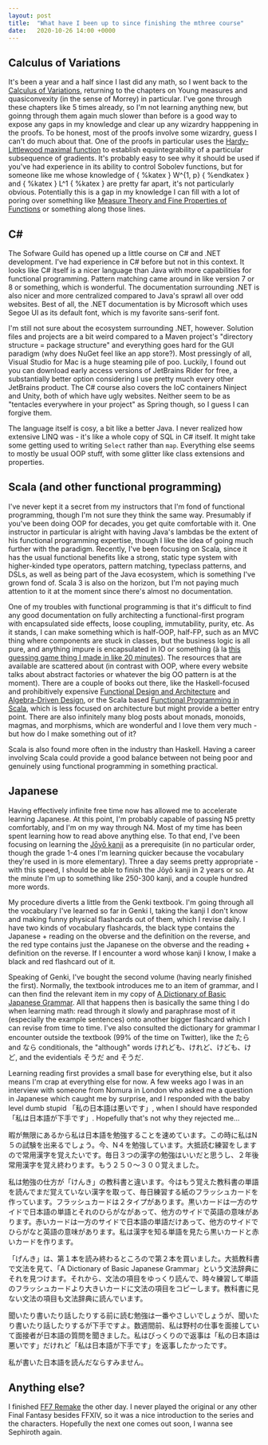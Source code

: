 ```yaml
---
layout: post
title:  "What have I been up to since finishing the mthree course"
date:   2020-10-26 14:00 +0000
---
```

<link rel="stylesheet" href="https://cdn.jsdelivr.net/npm/katex@0.11.1/dist/katex.min.css" integrity="sha384-zB1R0rpPzHqg7Kpt0Aljp8JPLqbXI3bhnPWROx27a9N0Ll6ZP/+DiW/UqRcLbRjq" crossorigin="anonymous">

## Calculus of Variations

It's been a year and a half since I last did any math, so I went back to the [Calculus of Variations](https://warwick.ac.uk/fac/sci/maths/people/staff/filip_rindler/calculusofvariations), returning to the chapters on Young measures and quasiconvexity (in the sense of Morrey) in particular. I've gone through these chapters like 5 times already, so I'm not learning anything new, but goinng through them again much slower than before is a good way to expose any gaps in my knowledge and clear up any wizardry happpening in the proofs. To be honest, most of the proofs involve some wizardry, guess I can't do much about that. One of the proofs in particular uses the [Hardy-Littlewood maximal function](https://en.wikipedia.org/wiki/Hardy–Littlewood_maximal_function) to establish equiintegrability of a particular subsequence of gradients. It's probably easy to see why it should be used if you've had experience in its ability to control Sobolev functions, but for someone like me whose knowledge of { %katex } W^{1, p} { %endkatex } and  { %katex } L^1 { %katex } are pretty far apart, it's not particularly obvious. Potentially this is a gap in my knowledge I can fill with a lot of poring over something like [Measure Theory and Fine Properties of Functions](https://www.routledge.com/Measure-Theory-and-Fine-Properties-of-Functions-Revised-Edition/Evans-Gariepy/p/book/9781482242386) or something along those lines.

## C\#

The Sofware Guild has opened up a little course on C\# and .NET development. I've had experience in C\# before but not in this context. It looks like C\# itself is a nicer language than Java with more capabilities for functional programming. Pattern matching came around in like version 7 or 8 or something, which is wonderful. The documentation surrounding .NET is also nicer and more centralized compared to Java's sprawl all over odd websites. Best of all, the .NET documentation is by Microsoft which uses Segoe UI as its default font, which is my favorite sans-serif font.

I'm still not sure about the ecosystem surrounding .NET, however. Solution files and projects are a bit weird compared to a Maven project's "directory structure = package structure" and everything goes hard for the GUI paradigm (why does NuGet feel like an app store?). Most pressingly of all, Visual Studio for Mac is a huge steaming pile of poo. Luckily, I found out you can download early access versions of JetBrains Rider for free, a substantially better option considering I use pretty much every other JetBrains product. The C\# course also covers the IoC containers Ninject and Unity, both of which have ugly websites. Neither seem to be as "tentacles everywhere in your project" as Spring though, so I guess I can forgive them.

The language itself is cosy, a bit like a better Java. I never realized how extensive LINQ was - it's like a whole copy of SQL in C# itself. It might take some getting used to writing `Select` rather than `map`. Everything else seems to mostly be usual OOP stuff, with some glitter like class extensions and properties.

## Scala (and other functional programming)

I've never kept it a secret from my instructors that I'm fond of functional programming, though I'm not sure they think the same way. Presumably if you've been doing OOP for decades, you get quite comfortable with it. One instructor in particular is alright with having Java's lambdas be the extent of his functional programming expertise, though I like the idea of going much further with the paradigm. Recently, I've been focusing on Scala, since it has the usual functional benefits like a strong, static type system with higher-kinded type operators, pattern matching, typeclass patterns, and DSLs, as well as being part of the Java ecosystem, which is something I've grown fond of. Scala 3 is also on the horizon, but I'm not paying much attention to it at the moment since there's almost no documentation.

One of my troubles with functional programming is that it's difficult to find any good documentation on fully architecting a functional-first program with encapsulated side effects, loose coupling, immutability, purity, etc. As it stands, I can make something which is half-OOP, half-FP, such as an MVC thing where components are stuck in classes, but the business logic is all pure, and anything impure is encapsulated in IO or something (à la [this guessing game thing I made in like 20 minutes](https://github.com/Testyal/ScalaGuessingGame)). The resources that are available are scattered about (in contrast with OOP, where every website talks about abstract factories or whatever the big OO pattern is at the moment). There are a couple of books out there, like the Haskell-focused and prohibitively expensive [Functional Design and Architecture](https://leanpub.com/functional-design-and-architecture) and [Algebra-Driven Design](https://leanpub.com/algebra-driven-design), or the Scala based [Functional Programming in Scala](https://www.manning.com/books/functional-programming-in-scala), which is less focused on architecture but might provide a better entry point. There are also infinitely many blog posts about monads, monoids, magmas, and morphisms, which are wonderful and I love them very much - but how do I make something out of it?

Scala is also found more often in the industry than Haskell. Having a career involving Scala could provide a good balance between not being poor and genuinely using functional programming in something practical. 

## Japanese

Having effectively infinite free time now has allowed me to accelerate learning Japanese. At this point, I'm probably capable of passing N5 pretty comfortably, and I'm on my way through N4. Most of my time has been spent learning how to read above anything else. To that end, I've been focusing on learning the [Jōyō kanji](https://en.wikipedia.org/wiki/Jōyō_kanji) as a prerequisite (in no particular order, though the grade 1-4 ones I'm learning quicker because the vocabulary they're used in is more elementary). Three a day seems pretty appropriate - with this speed, I should be able to finish the Jōyō kanji in 2 years or so. At the minute I'm up to something like 250-300 kanji, and a couple hundred more words. 

My procedure diverts a little from the Genki textbook. I'm going through all the vocabulary I've learned so far in Genki I, taking the kanji I don't know and making funny physical flashcards out of them, which I revise daily. I have two kinds of vocabulary flashcards, the black type contains the Japanese + reading on the obverse and the definition on the reverse, and the red type contains just the Japanese on the obverse and the reading + definition on the reverse. If I encounter a word whose kanji I know, I make a black and red flashcard out of it.

Speaking of Genki, I've bought the second volume (having nearly finished the first). Normally, the textbook introduces me to an item of grammar, and I can then find the relevant item in my copy of [A Dictionary of Basic Japanese Grammar](https://www.tofugu.com/reviews/dictionary-of-basic-japanese-grammar/). All that happens then is basically the same thing I do when learning math: read through it slowly and paraphrase most of it (especially the example sentences) onto another bigger flashcard which I can revise from time to time. I've also consulted the dictionary for grammar I encounter outside the textbook (99% of the time on Twitter), like the たら and なら conditionals, the "although" words けれども、けれど、けども、けど, and the evidentials そうだ and そうだ.

Learning reading first provides a small base for everything else, but it also means I'm crap at everything else for now. A few weeks ago I was in an interview with someone from Nomura in London who asked me a question in Japanese which caught me by surprise, and I responded with the baby level dumb stupid 「私の日本語は悪いです」, when I should have responded 「私は日本語が下手です」. Hopefully that's not why they rejected me...

暇が無限にあるから私は日本語を勉強することを速めています。この時に私はN５の試験を出来るでしょう。今、N４を勉強しています。大抵読む練習をしますので常用漢字を覚えたいです。毎日３つの漢字の勉強はいいだと思うし、２年後常用漢字を覚え終わります。もう２５０〜３００覚えました。

私は勉強の仕方が「けんき」の教科書と違います。今はもう覚えた教科書の単語を読んでまだ覚えていない漢字を取って、毎日練習する紙のフラッシュカードを作っています。フラッシュカードは２タイプがあります。黒いカードは一方のサイドで日本語の単語とそれのひらがながあって、他方のサイドで英語の意味があります。赤いカードは一方のサイドで日本語の単語だけあって、他方のサイドでひらがなと英語の意味があります。私は漢字を知る単語を見たら黒いカードと赤いカードを作ります。

「げんき」は、第１本を読み終わるところので第２本を買いました。大抵教科書で文法を見て、「A Dictionary of Basic Japanese Grammar」という文法辞典にそれを見つけます。それから、文法の項目をゆっくり読んで、時々練習して単語のフラッシュカードより大きいカードに文法の項目をコピーします。教科書に見ない文法の項目も文法辞典に読んでいます。

聞いたり書いたり話したりする前に読む勉強は一番やさしいでしょうが、聞いたり書いたり話したりするが下手ですよ。数週間前、私は野村の仕事を面接していて面接者が日本語の質問を聞きました。私はびっくりので返事は「私の日本語は悪いです」だけれど「私は日本語が下手です」を返事したかったです。

私が書いた日本語を読んだならすみません。

## Anything else?

I finished [FF7 Remake](https://en.wikipedia.org/wiki/Final_Fantasy_VII_Remake) the other day. I never played the original or any other Final Fantasy besides FFXIV, so it was a nice introduction to the series and the characters. Hopefully the next one comes out soon, I wanna see Sephiroth again.
